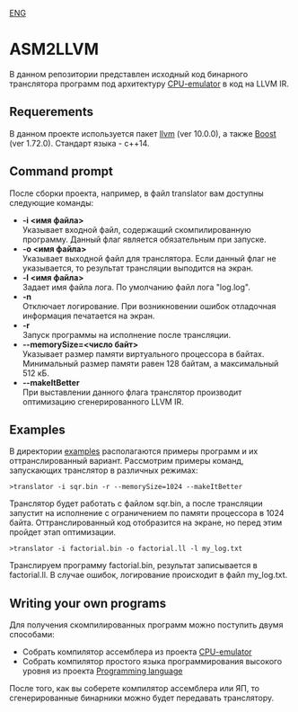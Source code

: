 [ENG](Readme_en.md)
# ASM2LLVM
В данном репозитории представлен исходный код бинарного транслятора программ под архитектуру [CPU-emulator](https://github.com/Nechda/CPU-emulator) в код на LLVM IR.
## Requerements
В данном проекте используется пакет [llvm](https://github.com/llvm/llvm-project) (ver 10.0.0), а также [Boost](https://www.boost.org/) (ver 1.72.0). Стандарт языка - c++14.
## Command prompt
После сборки проекта, например, в файл translator вам доступны следующие команды:
* **-i <имя файла>**  
Указывает входной файл, содержащий скомпилированную программу. Данный флаг является обязательным при запуске.
* **-o <имя файла>**  
Указывает выходной файл для транслятора. Если данный флаг не указывается, то результат трансляции выподится на экран.
* **-l <имя файла>**  
Задает имя файла лога. По умолчанию файл лога "log.log".
* **-n**  
Отключает логирование. При возникновении ошибок отладочная информация печатается на экран.
* **-r**  
Запуск программы на исполнение после трансляции.
* **--memorySize=<число байт>**  
Указывает размер памяти виртуального процессора в байтах. Минимальный размер памяти равен 128 байтам, а максимальный 512 кБ.
* **--makeItBetter**  
При выставлении данного флага транслятор производит оптимизацию сгенерированного LLVM IR.


## Examples
В директории [examples](https://github.com/Nechda/ASM2LLVM/tree/main/examples) располагаются примеры программ и их оттранслированный вариант. Рассмотрим примеры команд, запускающих транслятор в различных режимах:

    >translator -i sqr.bin -r --memorySize=1024 --makeItBetter
Транслятор будет работать с файлом sqr.bin, а после трансляции запустит на исполнение с ограничением по памяти процессора в 1024 байта. Оттранслированный код отобразится на экране, но перед этим пройдет этап оптимизации.

    >translator -i factorial.bin -o factorial.ll -l my_log.txt
Транслируем программу factorial.bin, результат записывается в factorial.ll. В случае ошибок, логирование происходит в файл my_log.txt.

## Writing your own programs
Для получения скомпилированных программ можно поступить двумя способами:
* Собрать компилятор ассемблера из проекта [CPU-emulator](https://github.com/Nechda/CPU-emulator)
* Собрать компилятор простого языка программирования высокого уровня из проекта [Programming language](https://github.com/Nechda/Techno_track/tree/master/Programming%20language)

После того, как вы соберете компилятор ассемблера или ЯП, то сгенерированные бинарники можно будет передавать транслятору.
